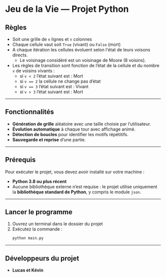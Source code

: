 # Jeu de la Vie — Projet Python

## Règles
- Soit une grille de `n` lignes et `n` colonnes
- Chaque cellule vaut soit `True` (vivant) ou `False` (mort)
- A chaque itération les cellules évoluent selon l'état de leurs voisons directs.
  - Le voisinage considéré est un voisinage de Moore (8 voisins).
- Les règles de transition sont fonction de l’état de la cellule et du nombre `v` de voisins vivants :
  - si `v < 2` l’état suivant est : Mort
  - si `v == 2` la cellule ne change pas d’état
  - si `v == 3` l’état suivant est : Vivant
  - si `v > 3` l’état suivant est : Mort

---

## Fonctionnalités
- **Génération de grille** aléatoire avec une taille choisie par l’utilisateur.  
- **Évolution automatique** à chaque tour avec affichage animé.  
- **Détection de boucles** pour identifier les motifs répétitifs.  
- **Sauvegarde et reprise** d’une partie.

---

## Prérequis
Pour exécuter le projet, vous devez avoir installé sur votre machine :

- **Python 3.8 ou plus récent**
- Aucune bibliothèque externe n’est requise : le projet utilise uniquement la **bibliothèque standard de Python**, y compris le module `json`.

---

## Lancer le programme
1. Ouvrez un terminal dans le dossier du projet  
2. Exécutez la commande :
   ```bash
   python main.py
   
---

## Développeurs du projet
- **Lucas et Kévin**